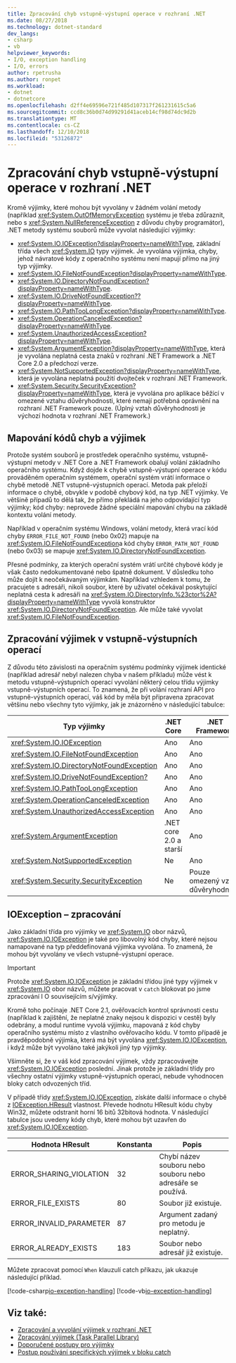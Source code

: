 ```yaml
---
title: Zpracování chyb vstupně-výstupní operace v rozhraní .NET
ms.date: 08/27/2018
ms.technology: dotnet-standard
dev_langs:
- csharp
- vb
helpviewer_keywords:
- I/O, exception handling
- I/O, errors
author: rpetrusha
ms.author: ronpet
ms.workload:
- dotnet
- dotnetcore
ms.openlocfilehash: d2ff4e69596e721f485d107317f261231615c5a6
ms.sourcegitcommit: ccd8c36b0d74d99291d41aceb14cf98d74dc9d2b
ms.translationtype: MT
ms.contentlocale: cs-CZ
ms.lasthandoff: 12/10/2018
ms.locfileid: "53126872"
---
```

# <a name="handling-io-errors-in-net"></a>Zpracování chyb vstupně-výstupní operace v rozhraní .NET

Kromě výjimky, které mohou být vyvolány v žádném volání metody (například <xref:System.OutOfMemoryException> systému je třeba zdůraznit, nebo s <xref:System.NullReferenceException> z důvodu chyby programátor), .NET metody systému souborů může vyvolat následující výjimky:

- <xref:System.IO.IOException?displayProperty=nameWithType>, základní třída všech <xref:System.IO> typy výjimek. Je vyvolána výjimka, chyby, jehož návratové kódy z operačního systému není mapují přímo na jiný typ výjimky.
- <xref:System.IO.FileNotFoundException?displayProperty=nameWithType>.
- <xref:System.IO.DirectoryNotFoundException?displayProperty=nameWithType>.
- <xref:System.IO.DriveNotFoundException??displayProperty=nameWithType>.
- <xref:System.IO.PathTooLongException?displayProperty=nameWithType>.
- <xref:System.OperationCanceledException?displayProperty=nameWithType>.
- <xref:System.UnauthorizedAccessException?displayProperty=nameWithType>.
- <xref:System.ArgumentException?displayProperty=nameWithType>, která je vyvolána neplatná cesta znaků v rozhraní .NET Framework a .NET Core 2.0 a předchozí verze.
- <xref:System.NotSupportedException?displayProperty=nameWithType>, která je vyvolána neplatná použití dvojteček v rozhraní .NET Framework.
- <xref:System.Security.SecurityException?displayProperty=nameWithType>, která je vyvolána pro aplikace běžící v omezené vztahu důvěryhodnosti, které nemají potřebná oprávnění na rozhraní .NET Framework pouze. (Úplný vztah důvěryhodnosti je výchozí hodnota v rozhraní .NET Framework.)

## <a name="mapping-error-codes-to-exceptions"></a>Mapování kódů chyb a výjimek

Protože systém souborů je prostředek operačního systému, vstupně-výstupní metody v .NET Core a .NET Framework obalují volání základního operačního systému. Když dojde k chybě vstupně-výstupní operace v kódu prováděném operačním systémem, operační systém vrátí informace o chybě metodě .NET vstupně-výstupních operací. Metoda pak přeloží informace o chybě, obvykle v podobě chybový kód, na typ .NET výjimky. Ve většině případů to dělá tak, že přímo překládá na jeho odpovídající typ výjimky; kód chyby: neprovede žádné speciální mapování chybu na základě kontextu volání metody.

Například v operačním systému Windows, volání metody, která vrací kód chyby `ERROR_FILE_NOT_FOUND` (nebo 0x02) mapuje na <xref:System.IO.FileNotFoundException>a kód chyby `ERROR_PATH_NOT_FOUND` (nebo 0x03) se mapuje <xref:System.IO.DirectoryNotFoundException>.

Přesné podmínky, za kterých operační systém vrátí určité chybové kódy je však často nedokumentované nebo špatně dokument. V důsledku toho může dojít k neočekávaným výjimkám. Například vzhledem k tomu, že pracujete s adresáři, nikoli soubor, které by uživatel očekával poskytující neplatná cesta k adresáři na <xref:System.IO.DirectoryInfo.%23ctor%2A?displayProperty=nameWithType> vyvolá konstruktor <xref:System.IO.DirectoryNotFoundException>. Ale může také vyvolat <xref:System.IO.FileNotFoundException>.

## <a name="exception-handling-in-io-operations"></a>Zpracování výjimek v vstupně-výstupních operací

Z důvodu této závislosti na operačním systému podmínky výjimek identické (například adresář nebyl nalezen chyba v našem příkladu) může vést k metodu vstupně-výstupních operací vyvolání některý celou třídu výjimky vstupně-výstupních operací. To znamená, že při volání rozhraní API pro vstupně-výstupních operací, váš kód by měla být připravena zpracovat většinu nebo všechny tyto výjimky, jak je znázorněno v následující tabulce:

| Typ výjimky | .NET Core | .NET Framework |
|---|---|---|
| <xref:System.IO.IOException> | Ano | Ano |
| <xref:System.IO.FileNotFoundException> | Ano | Ano |
| <xref:System.IO.DirectoryNotFoundException> | Ano | Ano |
| <xref:System.IO.DriveNotFoundException?> | Ano | Ano |
| <xref:System.IO.PathTooLongException> | Ano | Ano |
| <xref:System.OperationCanceledException> | Ano | Ano |
| <xref:System.UnauthorizedAccessException> | Ano | Ano |
| <xref:System.ArgumentException> | .NET core 2.0 a starší| Ano |
| <xref:System.NotSupportedException> | Ne | Ano |
| <xref:System.Security.SecurityException> | Ne | Pouze omezený vztah důvěryhodnosti |

## <a name="handling-ioexception"></a>IOException – zpracování

Jako základní třída pro výjimky ve <xref:System.IO> obor názvů, <xref:System.IO.IOException> je také pro libovolný kód chyby, které nejsou namapované na typ předdefinovaná výjimka vyvolána. To znamená, že mohou být vyvolány ve všech vstupně-výstupní operace.

> [!IMPORTANT]
> Protože <xref:System.IO.IOException> je základní třídou jiné typy výjimek v <xref:System.IO> obor názvů, můžete pracovat v `catch` blokovat po jsme zpracování I O souvisejícím s/výjimky.

Kromě toho počínaje .NET Core 2.1, ověřovacích kontrol správnosti cestu (například k zajištění, že neplatné znaky nejsou k dispozici v cestě) byly odebrány, a modul runtime vyvolá výjimku, mapovaná z kód chyby operačního systému místo z vlastního ověřovacího kódu. V tomto případě je pravděpodobně výjimka, která má být vyvolána <xref:System.IO.IOException>, i když může být vyvoláno také jakýkoli jiný typ výjimky.

Všimněte si, že v váš kód zpracování výjimek, vždy zpracovávejte <xref:System.IO.IOException> poslední. Jinak protože je základní třídy pro všechny ostatní výjimky vstupně-výstupních operací, nebude vyhodnocen bloky catch odvozených tříd.

V případě třídy <xref:System.IO.IOException>, získáte další informace o chybě z [IOException.HResult](xref:System.Exception.HResult) vlastnost. Převede hodnotu HResult kódu chyby Win32, můžete odstranit horní 16 bitů 32bitová hodnota. V následující tabulce jsou uvedeny kódy chyb, které mohou být uzavřen do <xref:System.IO.IOException>.

| Hodnota HResult | Konstanta | Popis |
| --- | --- | --- |
| ERROR_SHARING_VIOLATION | 32 | Chybí název souboru nebo souboru nebo adresáře se používá. |
| ERROR_FILE_EXISTS | 80 | Soubor již existuje. |
| ERROR_INVALID_PARAMETER | 87 | Argument zadaný pro metodu je neplatný. |
| ERROR_ALREADY_EXISTS | 183 | Soubor nebo adresář již existuje. |

Můžete zpracovat pomocí `When` klauzulí catch příkazu, jak ukazuje následující příklad.

[!code-csharp[io-exception-handling](~/samples/snippets/standard/io/io-exceptions/cs/io-exceptions.cs)]
[!code-vb[io-exception-handling](~/samples/snippets/standard/io/io-exceptions/vb/io-exceptions.vb)]

## <a name="see-also"></a>Viz také:

- [Zpracování a vyvolání výjimek v rozhraní .NET](../exceptions/index.md)
- [Zpracování výjimek (Task Parallel Library)](../parallel-programming/exception-handling-task-parallel-library.md)
- [Doporučené postupy pro výjimky](../exceptions/best-practices-for-exceptions.md)
- [Postup používání specifických výjimek v bloku catch](../exceptions/how-to-use-specific-exceptions-in-a-catch-block.md)
